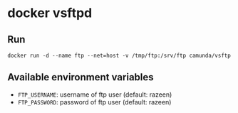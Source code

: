 # docker vsftpd

## Run

```
docker run -d --name ftp --net=host -v /tmp/ftp:/srv/ftp camunda/vsftp
```

## Available environment variables

- `FTP_USERNAME`: username of ftp user (default: razeen)
- `FTP_PASSWORD`: password of ftp user (default: razeen)
